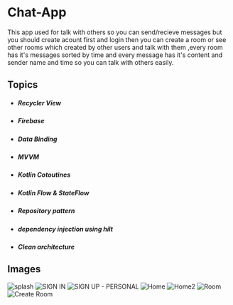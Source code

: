 # **Chat-App**
This app used for talk with others so you can send/recieve messages but you should create acount first and login then you can create a room or see other rooms which created by other users and talk with them ,every room has it's messages sorted by time and every message has it's content and sender name and time so you can talk with others easily.

## **Topics**
+ ##### Recycler View
+ ##### Firebase
+ ##### Data Binding
+ ##### MVVM
+ ##### Kotlin Cotoutines
+ ##### Kotlin Flow & StateFlow
+ ##### Repository pattern
+ ##### dependency injection using hilt
+ ##### Clean architecture

## **Images**
![splash](https://github.com/Mohamed00-Hany/Chat-App/assets/123842448/0d7882b2-6c7a-4e8d-aa73-5ff4abba3f1d)
![SIGN IN](https://github.com/Mohamed00-Hany/Chat-App/assets/123842448/dece7d58-e92e-48e3-8763-d3b3b9b79e77)
![SIGN UP - PERSONAL](https://github.com/Mohamed00-Hany/Chat-App/assets/123842448/d4533967-7537-40ef-92eb-22661e91b703)
![Home](https://github.com/Mohamed00-Hany/Chat-App/assets/123842448/ad246b58-d171-4ca9-afbc-f670c0c63a2a)
![Home2](https://github.com/Mohamed00-Hany/Chat-App/assets/123842448/84407046-266b-4efc-8659-807ff9471f45)
![Room](https://github.com/Mohamed00-Hany/Chat-App/assets/123842448/f885458b-7e8e-430f-a911-81627a550b4f)
![Create Room](https://github.com/Mohamed00-Hany/Chat-App/assets/123842448/aa87b6b5-97b8-4c2e-8c67-67bad493428d)




